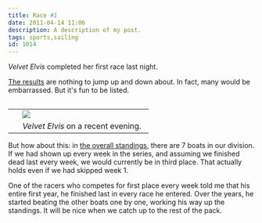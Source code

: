 ```yaml
---
title: Race #1
date: 2011-04-14 11:06
description: A description of my post.
tags: sports,sailing
id: 1014
---
```

<i>Velvet Elvis</i> completed her first race last night.

<a href="http://www.tammanyyachtclub.org/2011/Wed_Night_Spring1_2010/proof5.html" target="_blank">The results</a> are nothing to jump up and down about.  In fact, many would be embarrassed.  But it's fun to be listed.
<span class="spanEndPreview">&nbsp;</span>
<table cellpadding="2" align="right"><tr><td width="5" rowspan="2"><spacer type="block" width="5" height="1"></td><td width="250" ><img src="/img/ve_2011_1.jpg"></td></tr><tr><td class="caption" width="250"><i>Velvet Elvis</i> on a recent evening.</td></tr></table>

But how about this:  in <a href="http://www.tammanyyachtclub.org/2011/Wed_Night_Spring1_2010/Wed_Night_Spring1_2010.html" target="_blank">the overall standings</a>, there are 7 boats in our division.  If we had shown up every week in the series, and assuming we finished dead last every week, we would currently be in third place.  That actually holds even if we had skipped week 1.

One of the racers who competes for first place every week told me that his entire first year, he finished last in every race he entered.  Over the years, he started beating the other boats one by one, working his way up the standings.  It will be nice when we catch up to the rest of the pack.